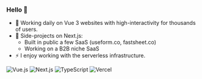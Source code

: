 ### Hello 👋

- 🔭 Working daily on Vue 3 websites with high-interactivity for thousands of users.
- 🌳 Side-projects on Next.js:
  - Built in public a few SaaS (useform.co, fastsheet.co)
  - Working on a B2B niche SaaS
- ⚡ I enjoy working with the serverless infrastructure.

![Vue.js](https://img.shields.io/badge/Vue.js-grey?style=for-the-badge&logo=vue.js)
![Next.js](https://img.shields.io/badge/Next.js-grey?style=for-the-badge&logo=next.js)
![TypeScript](https://img.shields.io/badge/TypeScript-grey?style=for-the-badge&logo=typescript)
![Vercel](https://img.shields.io/badge/Vercel-grey?style=for-the-badge&logo=vercel)
